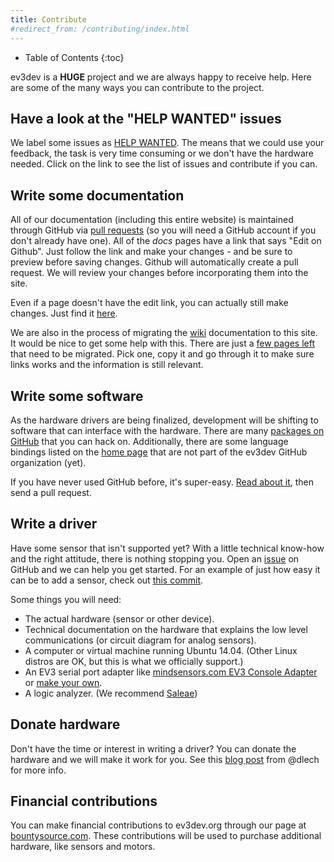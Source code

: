 ```yaml
---
title: Contribute
#redirect_from: /contributing/index.html
---
```


* Table of Contents
{:toc}

ev3dev is a **HUGE** project and we are always happy to receive help.
Here are some of the many ways you can contribute to the project.

## Have a look at the "HELP WANTED" issues

We label some issues as [HELP WANTED](https://github.com/ev3dev/ev3dev/labels/HELP%20WANTED).
The means that we could use your feedback, the task is very time consuming or we don't have
the hardware needed. Click on the link to see the list of issues and contribute if you can.

## Write some documentation

All of our documentation (including this entire website) is maintained through
GitHub via [pull requests] (so you will need a GitHub account if you don't
already have one). All of the *docs* pages have a link that says "Edit on
Github". Just follow the link and make your changes - and be sure to preview
before saving changes. Github will automatically create a pull request. We will
review your changes before incorporating them into the site.

Even if a page doesn't have the edit link, you can actually still make changes.
Just find it [here][this-website].

We are also in the process of migrating the [wiki] documentation to this site.
It would be nice to get some help with this. There are just a [few pages left](https://github.com/ev3dev/ev3dev/issues/153#issuecomment-93602107)
that need to be migrated. Pick one, copy it and go through it to make sure
links works and the information is still relevant.

## Write some software

As the hardware drivers are being finalized, development will be shifting to
software that can interface with the hardware. There are many [packages on
GitHub][ev3dev-github-org] that you can hack on. Additionally, there are some
language bindings listed on the [home page](/) that are not part of the ev3dev
GitHub organization (yet).

If you have never used GitHub before, it's super-easy. [Read about it][GitHub Help],
then send a pull request.

## Write a driver

Have some sensor that isn't supported yet? With a little technical know-how
and the right attitude, there is nothing stopping you. Open an [issue] on
GitHub and we can help you get started. For an example of just how easy it
can be to add a sensor, check out [this commit][ms-angle-sensor-commit].

Some things you will need:

* The actual hardware (sensor or other device).
* Technical documentation on the hardware that explains the low level
  communications (or circuit diagram for analog sensors).
* A computer or virtual machine running Ubuntu 14.04. (Other Linux distros are
  OK, but this is what we officially support.)
* An EV3 serial port adapter like [mindsensors.com EV3 Console Adapter] or
  [make your own][ev3-creating-a-console-cable].
* A logic analyzer. (We recommend [Saleae])


## Donate hardware

Don't have the time or interest in writing a driver? You can donate the
hardware and we will make it work for you. See this
[blog post][will-work-for-sensors] from @dlech for more info.

## Financial contributions

You can make financial contributions to ev3dev.org through our page at [bountysource.com].
These contributions will be used to purchase additional hardware, like sensors and motors.

[pull requests]: https://help.github.com/articles/using-pull-requests
[wiki]: https://github.com/ev3dev/ev3dev/wiki
[contribute-to-wiki]: https://github.com/ev3dev/ev3dev/wiki/How-to-Contribute-to-This-Wiki
[this-website]: https://github.com/ev3dev/ev3dev.github.io
[GitHub Help]: https://help.github.com/
[mindsensors.com EV3 Console Adapter]: http://mindsensors.com/index.php?module=pagemaster&PAGE_user_op=view_page&PAGE_id=189&MMN_position=39:39
[issue]: https://github.com/ev3dev/ev3dev/issues
[ms-angle-sensor-commit]: https://github.com/ev3dev/ev3dev-kernel/commit/0bb5e72135f8abf789db5d061a78a26f6281ed2f
[ev3-creating-a-console-cable]: http://botbench.com/blog/2013/08/15/ev3-creating-console-cable
[will-work-for-sensors]: http://lechnology.com/2014/08/will-work-for-sensors
[ev3dev-github-org]: https://github.com/ev3dev
[bountysource.com]: https://www.bountysource.com/teams/ev3dev
[Saleae]: https://www.saleae.com/
